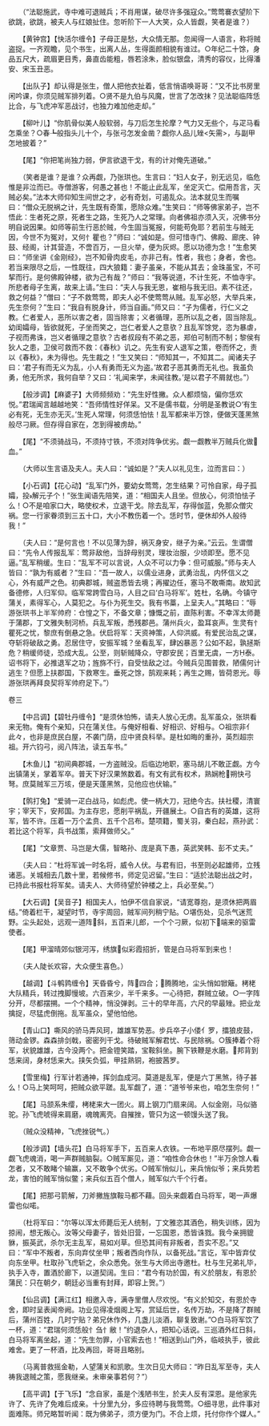 <!-- { "loadSidebar": true } -->
　　（“法聪施武，寺中难可退贼兵；不肖用谋，破尽许多强寇众。”莺莺褰衣望阶下欲跳，欲跳，被夫人与红娘扯住。忽听阶下一人大笑，众人皆觑，笑者是谁？）

　　【黄钟宫】【快活尔缠令】子母正是愁，大众情无那。忽闻得一人语言，称将贼盗捉。一齐观瞻，见个书生，出离人丛，生得面颜相貌有谁过。○年纪二十馀，身品五尺大，疏眉更目秀，鼻直齿能粗，唇若涂朱，脸似银盘，清秀的容仪，比得潘安、宋玉丑恶。

　　【出队子】却认得是张生，僧人把他衣扯着，低言悄语唤哥哥：“又不比书房里闲吟课，你须见贼军排列着。○贤不是九伯与风魔，世言了怎改抹？见法聪临阵恁比合，与飞虎冲军恶战讨，也独力难加他走却。”

　　【柳叶儿】“你肌骨似美人般软弱，与刀后怎生抡摩？气力又无些个，与疋马看怎乘坐？○春┺般指头儿十个，与张弓怎发金凿？觑你人品儿矬<矢需>，与副甲怎地披着？”

　　【尾】“你把笔尚独力弱，伊言欲退干戈，有的计对俺先道破。”

　　（笑者是谁？是谁？众再觑，乃张珙也。生言曰：“妇人女子，别无远见，临危惟是非泣而已。寺僧游客，何愚之甚也！不能止此乱军，坐定灭亡。偿用吾言，灭贼必矣。”法本大师仰知生间世之才，必有奇划，可遏乱众。法本就见生而嘱曰：“僧众无脱祸之计，先生既有奇策，愿除众难。”生笑曰：“师等佛家弟子，岂不悟此：生者死之原，死者生之路，生死乃人之常理。向者佛祖亦须入灭，况佛书分明自说因果。如师等前生行恶於贼，今生固当冤报，何能苟免耶？若前生与贼无因，今世不为冤对，又何忄瞿也？”师曰：“诚如是。但可惜寺门、佛殿、廊庑、钟鼓、经阁，计其营造，不啻百万，一旦火举，便为灰烬。愿以功德为念！”生愈笑曰：“师坐讲《金刚经》，岂不知骨肉皮毛，亦非己有。性者，我也；身者，舍也。若当来限尽之后，一性既往，四大狼籍：妻子虽亲，不能从其去；金珠虽宝，不可挈而行。是何佛殿钟楼，欲为己有哉？”师曰：“我等说道，不计生死，不恤寺宇。所悲者母子生离，故来上请。”生曰：“夫人与我无恩，崔相与我无旧。素不往还，救之何益？”僧曰：“子不救莺莺，即夫人必不使莺莺从贼。乱军必怒，大举兵来，先生奈何？”生曰：“我自有脱身计，师当自画。”师又曰：“子为儒者，行仁义之教。仁者爱人，恶所以害之者，固当除害；义者循理，恶所以乱之者，固当除乱。幼闺孀母，皆欲就死，子坐而笑之，岂仁者爱人之意欤？且乱军馀党，恣为暴虐，子视而弗诛，岂义者循理之意欤？古者叔段有不弟之恶，郑伯可制而不制；黎侯有狄人之患，卫侯可救而不救：《春秋》讥之。先生有安人退军之策，卷而怀之，责以《春秋》，未为得也。先生裁之！”生又笑曰：“师知其一，不知其二。闻诸夫子曰：‘君子有而无义为乱，小人有勇而无义为盗。’故君子恶其勇而无礼也。我虽负勇，他无所求，我何自举？又曰：‘礼闻来学，未闻往教。’是以君子不屑就也。”）

　　【般涉调】【麻婆子】大师频频劝：“先生好性撇。众人都烦恼，偏你恁欢悦。”君瑞闻言越越地笑：“吾师情性好佯呆。又不是儒书载，分明是圣教说○‘有生必有死，无生亦无灭。’生死人常理，何须恁怕怯！乱军都来半万馀，便做天蓬黑煞般尽刁厥。但存得自家在，怎到得被虏劫。”

　　【尾】“不须骑战马，不须持寸铁，不须对阵争优劣。觑一觑教半万贼兵化做血。”

　　（大师以生言语及夫人。夫人曰：“诚如是？”夫人以礼见生，泣而言曰：）

　　【小石调】【花心动】“乱军门外，要幼女莺莺，怎生结果？可怜自家，母子孤孀，投解元子个！”张生闻语先陪笑，道：“相国夫人且坐。但放心，何须怕怯子么！○不是咱家口大，略使权术，立退干戈。除去乱军，存得伽蓝，免那众僧灾祸。您一行家眷须到三五十口，大小不教伤着一个。恁时节，便休却外人般待我！”

　　（夫人曰：“是何言也！不以见薄为辞，祸灭身安，继子为亲。”云云。生谓僧曰：“先令人传报乱军：莺非敌他，当辞母别灵，理妆治服，少顷即至。愿不见逼。”乱军稍缓。生曰：“乱军不可以言说，人众不可以力争：但可威服。”师与夫人皆曰：“孰为有威者？”生曰：“吾一故人，以儒业进身，武勇治乱，内怀信义之心，外有威严之色。初典郡城，贼盗悉皆去境；再擢边任，塞马不敢嘶南。故知武备德修，人归军仰。临军常跨雪白马，人目之曰‘白马将军’。姓杜，名确。今镇守蒲关，素得军心，人莫犯之。与仆为死生交。我有书藁，上呈夫人。”其略曰：“辱游张珙书上半军帅府：仓惶之下，不备文章；慷慨之前，直陈利害。不幸浑太师薨于蒲郡，丁文雅失制河桥。兵乱军叛，悉残郡邑。蒲州兵火，盈耳哀声。生灵有忄瞿死之忧，黎庶有倒悬之急。伏启将军：天资神策，人仰洪威。有爱民治乱之谋，夺斩将破敌之勇。忍居住守，安振军城？坐看乱军，肆凶暴恶？公如不起，孰拯斯危？稍缓师徒，恐成大乱。公至，则斩贼降众，守郡安民；百里无虞，一方泰。诏书将下，必推退军之功；旌旆不行，自受怯敌之过。今贼兵见围普救，陋儒何计逃生？但愿上扶郡国，下救寒生。垂死之馀，鹄观来耗；再生之赐，皆荷恩光。辱游张珙再拜良契将军帅府足下。”）
 
卷三 

　　【中吕调】【碧牡丹缠令】“是须休怕怖，请夫人放心无虏。乱军虽众，张珙看来无物。俺有个亲知，只在蒲关住。与俺好相看、好相识、好相与。○祖宗非亻此々，也非是庶民白屋，不袭门荫，应中贤良科举。是杜如晦的重孙，英烈超宗祖。开六钧弓，阅八阵法，读五车书。”

　　【木鱼儿】“初间典郡城，一方盗贼没。后临边地职，塞马胡儿不敢正觑。方今出镇蒲关，掌着军卒。普天下好汉果煞数着。有文有武有权术，熟娴枪朔快弓弩。庶莫贼军三万垓，便是天蓬黑煞，见他应也伏输。”

　　【鹘打兔】“爱骑一疋白战马，如彪虎。使一柄大刀，冠绝今古。扶社稷，清寰宇；宰天下，安邦国。为主存忠，愿削平祸乱，开疆展土。○自古有的英雄，这将军，皆不许。压着一万个孟贲、五千个吕布。楚项籍，蜀关羽，秦白起，燕孙武：若比这个将军，兵书战策，索拜做师父。”

　　【尾】“文章贾、马岂是大儒，智略孙、庞是真下愚，英武笑韩、彭不丈夫。”

　　（夫人曰：“杜将军诚一时名将，威令人伏。与君有旧，书至则必起雄师，立残诸恶。关城相去几数十里，若候修书，师定见迟留。”生曰：“适於法聪出战之时，已持此书报杜将军矣。请夫人、大师待望於钟楼之上，兵必至矣。”）

　　【大石调】【吴音子】相国夫人，怕伊不信自家说，“请宽尊抱，是须休把两眉结。”倚着栏干，凝望时节，寺宇周回，贼军间列稍宁贴。○堪伤处，见杀气迷荒野。尘头起处，远观一道阵斜，五百来儿郎，一个个刁厥，似初下端来的驱雷使者。

　　【尾】甲溜晴郊似银河泻，绣旗似彩霞招折，管是白马将军到来也！

　　（夫人陡长欢容，大众便生喜色。）

　　【越调】【斗鹌鹑缠令】天昏昏兮，阵四合；腾腾地，尘头悄如锨簸。栲栳大队精兵，转过拽脚慢坡。六百来少，半千来多。一心待把，群贼立破。○一字阵分开，尽都摆搠。一个个精神，悄没弹剥。三十的早年高，六尺的早最矬。把业龙擒捉，尽猛虎倒拖。乱军虽众，望他怕他。

　　【青山口】嘶风的骄马弄风珂，雄雄军势恶。步兵卒子小偻亻罗，擂狼皮鼓，筛动金锣。森森排剑戟，密密列干戈。待破贼军解君忧、与民除祸。○簇捧着个将军，状貌雄雄，古今没两个。把金镫笑踏，宝鞍斜坐。腕下铁鞭是水磨。邦背到恁来阔，身材恁来大。挟矢负弧，甲挂熟铜，袍披茜罗。

　　【雪里梅】行军计若通神，挥剑血成河。莫道是乱军，便是六丁黑煞，待子甚么！○马上笑呵呵，把贼众欲平蹉。乱军觑了，道：“道爷爷来也，咱怎生奈何！”

　　【尾】马颔系朱缨，栲栳来大一团火。肩上钢刀门扇来阔。人似金刚，马似骆驼。孙飞虎唬得来肩磨，魂魄离壳。自摧挫，管只为这一顿馒头送了我。

　　（贼众没精神，飞虎挫锐气。）

　　【般涉调】【墙头花】白马将军手下，五百来人衣铁。一布地平原尽摆列。觑一觑飞虎魂消，喝一声群贼脑裂。○贼军厮见，道：“咱性命合休也！”半万余馀人看怎者，又不敢睹个输赢，又不敢争个优劣。○贼军悄似儿，来兵悄似爷；来兵势若龙，害怕的贼军悄似鳖；来兵似五百个僧人，贼军似六千个行者。

　　【尾】把那弓箭解，刀斧撇旌旗鞍马都不藉。回头来觑着白马将军，喝一声爆雷也似喏。

　　（杜将军曰：“尔等以浑太师薨后无人统制，丁文雅恣其酒色，稍失训练，因为掠闹，想无叛心。汝等父母妻子，皆处旧营，一忘国恩，悉皆诛戮。我今亲拥貔貅，振英武，杀尔无主乱军，易如刈草。但恐其间有非叛者，吾实不忍。”又曰：“军中不叛者，东向弃仗坐甲；叛者西向作队，以备死战。”言讫，军中皆弃仗向东坐甲。杜取孙飞虎斩之，余众悉免。张生与大师出寺邀杜。杜与生兄弟礼毕，执手入寺，置酒於廊下，以道契阔。生曰：“君今有功於国，有义於朋友，有恩於蒲民：只在朝夕，朝廷必当重有封拜，即容上贺。”）

　　【仙吕调】【满江红】相邀入寺，满寺里僧人尽欢悦。“有义於知交，有恩於寺舍，即时呈表闻帝阙。功业见得凌烟阁上写，赏延后世，名传万劫，不是降了群贼后，蒲州百姓，几时宁贴？弟兄休作外，几盏儿淡酒，聊复致谢。”○白马将军饮了一杯，道：“君瑞何须恁般忄刍忄敝！”约退杂人，把知心话说。三巡酒外红日斜，白马将军离坐起，道：“先生勿罪，小官索去也！”相送到山门外，临岐执手，彼此难舍。更了一杯酒，比及再回，哥哥且略别。

　　（马离普救摇金勒，人望蒲关和凯歌。生次日见大师曰：“昨日乱军至寺，夫人祷我退贼之策，愿我继亲。未审亲事若何？”）

　　【高平调】【于飞乐】“念自家，虽是个浅陋书生，於夫人反有深恩。是他家先许了、先许了免难后成亲。十分里九分，多应待聘与我莺莺。○细寻思，此件事对面难陈。师兄略暂听闻：既为佛弟子，须方便为门。不合上烦，托付你作个媒人。”

